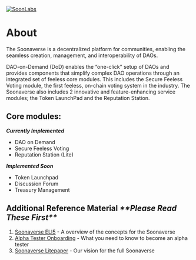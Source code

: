 [![SoonLabs](https://badgen.net/discord/online-members/eYy9Ru9qRd)](https://discord.gg/eYy9Ru9qRd)

# About
The Soonaverse is a decentralized platform for communities, enabling the seamless creation, management, and interoperability of DAOs.

DAO-on-Demand (DoD) enables the “one-click” setup of DAOs and provides components that simplify complex DAO operations through an integrated set of feeless core modules. This includes the Secure Feeless Voting module, the first feeless, on-chain voting system in the industry. The Soonaverse also includes 2 innovative and feature-enhancing service modules; the Token LaunchPad and the Reputation Station.

## Core modules:

***Currently Implemented***
- DAO on Demand
- Secure Feeless Voting
- Reputation Station (Lite)

***Implemented Soon***
- Token Launchpad
- Discussion Forum
- Treasury Management
  
## Additional Reference Material _\*\*Please Read These First\*\*_

1. [Soonaverse ELI5](https://docs.google.com/document/d/1sxKHKCEnAbRMSQV7LQxBdc8B1CTtwxx75GOc5KnLvBw) - A overview of the concepts for the Soonaverse
2. [Alpha Tester Onboarding](https://docs.google.com/document/d/1GEywY6gnl2Hr2SzeXv6KBAth9qDvkELZUu9oRSc6XcE/edit) - What you need to know to become an alpha tester
3. [Soonaverse Litepaper](https://discord.com/channels/892481940953915433/914746259762446336/914769791879893002) - Our vision for the full Soonaverse 
